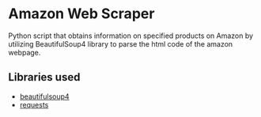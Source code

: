 # Amazon Web Scraper  
Python script that obtains information on specified products on Amazon by utilizing BeautifulSoup4 library to parse the html code of the amazon webpage.

## Libraries used  
* [beautifulsoup4](https://pypi.org/project/beautifulsoup4/)
* [requests](https://pypi.org/project/requests/)
